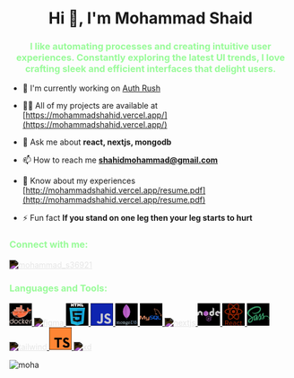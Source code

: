 <h1 align="center">Hi 👋, I'm Mohammad Shaid</h1>
<h3 align="center" style="color: #98FB98;">I like automating processes and creating intuitive user experiences. Constantly exploring the latest UI trends, I love crafting sleek and efficient interfaces that delight users.</h3>

- 🔭 I'm currently working on [Auth Rush](https://authrush.com/)

- 👨‍💻 All of my projects are available at [https://mohammadshahid.vercel.app/](https://mohammadshahid.vercel.app/)

- 💬 Ask me about **react, nextjs, mongodb**

- 📫 How to reach me **shahidmohammad@gmail.com**

- 📄 Know about my experiences [http://mohammadshahid.vercel.app/resume.pdf](http://mohammadshahid.vercel.app/resume.pdf)

- ⚡ Fun fact **If you stand on one leg then your leg starts to hurt**

<h3 align="left" style="color: #98FB98;">Connect with me:</h3>
<p align="left">
<a href="https://twitter.com/mohamma" target="blank"><img align="center" src="https://raw.githubusercontent.com/rahuldkjain/github-profile-readme-generator/master/src/images/icons/Social/twitter.svg" alt="mohammad_s36921" height="30" width="40" style="filter: invert(100%);"/></a>
</p>

<h3 align="left" style="color: #98FB98;">Languages and Tools:</h3>
<p align="left"> <a href="https://www.docker.com/" target="_blank" rel="noreferrer"> <img src="https://raw.githubusercontent.com/devicons/devicon/master/icons/docker/docker-original-wordmark.svg" alt="docker" width="40" height="40" style="filter: invert(100%);"/> </a> <a href="https://www.figma.com/" target="_blank" rel="noreferrer"> <img src="https://www.vectorlogo.zone/logos/figma/figma-icon.svg" alt="figma" width="40" height="40" style="filter: invert(100%);"/> </a> <a href="https://www.w3.org/html/" target="_blank" rel="noreferrer"> <img src="https://raw.githubusercontent.com/devicons/devicon/master/icons/html5/html5-original-wordmark.svg" alt="html5" width="40" height="40" style="filter: invert(100%);"/> </a> <a href="https://developer.mozilla.org/en-US/docs/Web/JavaScript" target="_blank" rel="noreferrer"> <img src="https://raw.githubusercontent.com/devicons/devicon/master/icons/javascript/javascript-original.svg" alt="javascript" width="40" height="40" style="filter: invert(100%);"/> </a> <a href="https://www.mongodb.com/" target="_blank" rel="noreferrer"> <img src="https://raw.githubusercontent.com/devicons/devicon/master/icons/mongodb/mongodb-original-wordmark.svg" alt="mongodb" width="40" height="40" style="filter: invert(100%);"/> </a> <a href="https://www.mysql.com/" target="_blank" rel="noreferrer"> <img src="https://raw.githubusercontent.com/devicons/devicon/master/icons/mysql/mysql-original-wordmark.svg" alt="mysql" width="40" height="40" style="filter: invert(100%);"/> </a> <a href="https://nextjs.org/" target="_blank" rel="noreferrer"> <img src="https://cdn.worldvectorlogo.com/logos/nextjs-2.svg" alt="nextjs" width="40" height="40" style="filter: invert(100%);"/> </a> <a href="https://nodejs.org" target="_blank" rel="noreferrer"> <img src="https://raw.githubusercontent.com/devicons/devicon/master/icons/nodejs/nodejs-original-wordmark.svg" alt="nodejs" width="40" height="40" style="filter: invert(100%);"/> </a> <a href="https://reactjs.org/" target="_blank" rel="noreferrer"> <img src="https://raw.githubusercontent.com/devicons/devicon/master/icons/react/react-original-wordmark.svg" alt="react" width="40" height="40" style="filter: invert(100%);"/> </a> <a href="https://sass-lang.com" target="_blank" rel="noreferrer"> <img src="https://raw.githubusercontent.com/devicons/devicon/master/icons/sass/sass-original.svg" alt="sass" width="40" height="40" style="filter: invert(100%);"/> </a> <a href="https://tailwindcss.com/" target="_blank" rel="noreferrer"> <img src="https://www.vectorlogo.zone/logos/tailwindcss/tailwindcss-icon.svg" alt="tailwind" width="40" height="40" style="filter: invert(100%);"/> </a> <a href="https://www.typescriptlang.org/" target="_blank" rel="noreferrer"> <img src="https://raw.githubusercontent.com/devicons/devicon/master/icons/typescript/typescript-original.svg" alt="typescript" width="40" height="40" style="filter: invert(100%);"/> </a> <a href="https://www.adobe.com/products/xd.html" target="_blank" rel="noreferrer"> <img src="https://cdn.worldvectorlogo.com/logos/adobe-xd.svg" alt="xd" width="40" height="40" style="filter: invert(100%);"/> </a> </p>

<p><img align="center" src="https://github-readme-stats.vercel.app/api/top-langs?username=moh&show_icons=true&locale=en&layout=compact&theme=dracula" alt="moha" /></p>

